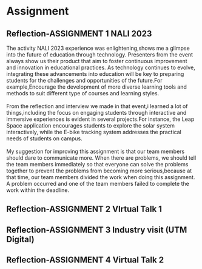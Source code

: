 # Assignment
## Reflection-ASSIGNMENT 1 NALI 2023<br>
  The activity NALI 2023 experience was enlightening,shows me a glimpse into the future of education through technology. Presenters from the event always show us their product that aim to foster continuous improvement and innovation in educational practices. As technology continues to evolve, integrating these advancements into education will be key to preparing students for the challenges and opportunities of the future.For example,Encourage the development of more diverse learning tools and methods to suit different type of courses and learning styles.<br><br>
  From the reflection and interview we made in that event,i learned a lot of things,including the focus on engaging students through interactive and immersive experiences is evident in several projects.For instance, the Leap Space application encourages students to explore the solar system interactively, while the E-bike tracking system addresses the practical needs of students on campus.<br><br>
  My suggestion for improving this assignment is that our team members should dare to communicate more. When there are problems, we should tell the team members immediately so that everyone can solve the problems together to prevent the problems from becoming more serious,because at that time, our team members divided the work when doing this assignment. A problem occurred and one of the team members failed to complete the work within the deadline.
## Reflection-ASSIGNMENT 2 VIrtual Talk 1<br>

## Reflection-ASSIGNMENT 3 Industry visit (UTM Digital)<br>

## Reflection-ASSIGNMENT 4 Virtual Talk 2<br>
